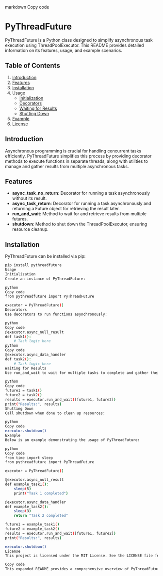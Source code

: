 
markdown
Copy code
# PyThreadFuture

PyThreadFuture is a Python class designed to simplify asynchronous task execution using ThreadPoolExecutor. This README provides detailed information on its features, usage, and example scenarios.

## Table of Contents
1. [Introduction](#introduction)
2. [Features](#features)
3. [Installation](#installation)
4. [Usage](#usage)
    - [Initialization](#initialization)
    - [Decorators](#decorators)
    - [Waiting for Results](#waiting-for-results)
    - [Shutting Down](#shutting-down)
5. [Example](#example)
6. [License](#license)

## Introduction

Asynchronous programming is crucial for handling concurrent tasks efficiently. PyThreadFuture simplifies this process by providing decorator methods to execute functions in separate threads, along with utilities to manage and gather results from multiple asynchronous tasks.

## Features

- **async_task_no_return**: Decorator for running a task asynchronously without its result.
- **async_task_return**: Decorator for running a task asynchronously and returning a Future object for retrieving the result later.
- **run_and_wait**: Method to wait for and retrieve results from multiple futures.
- **shutdown**: Method to shut down the ThreadPoolExecutor, ensuring resource cleanup.

## Installation

PyThreadFuture can be installed via pip:

```bash
pip install pythreadfuture
Usage
Initialization
Create an instance of PyThreadFuture:

python
Copy code
from pythreadfuture import PyThreadFuture

executor = PyThreadFuture()
Decorators
Use decorators to run functions asynchronously:

python
Copy code
@executor.async_null_result
def task1():
    # Task logic here
python
Copy code
@executor.async_data_handler
def task2():
    # Task logic here
Waiting for Results
Use run_and_wait to wait for multiple tasks to complete and gather their results:

python
Copy code
future1 = task1()
future2 = task2()
results = executor.run_and_wait([future1, future2])
print("Results:", results)
Shutting Down
Call shutdown when done to clean up resources:

python
Copy code
executor.shutdown()
Example
Below is an example demonstrating the usage of PyThreadFuture:

python
Copy code
from time import sleep
from pythreadfuture import PyThreadFuture

executor = PyThreadFuture()

@executor.async_null_result
def example_task1():
    sleep(5)
    print("Task 1 completed")

@executor.async_data_handler
def example_task2():
    sleep(3)
    return "Task 2 completed"

future1 = example_task1()
future2 = example_task2()
results = executor.run_and_wait([future1, future2])
print("Results:", results)

executor.shutdown()
License
This project is licensed under the MIT License. See the LICENSE file for details.

Copy code
This expanded README provides a comprehensive overview of PyThreadFuture, including installation instructions, detailed usage guidelines, an example scenario, and licensing information. It aims to assist users in understanding and effectively utilizing the provided functionality.
